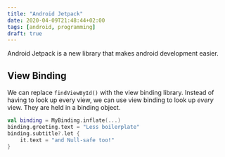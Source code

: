 ```yaml
---
title: "Android Jetpack"
date: 2020-04-09T21:48:44+02:00
tags: [android, programming]
draft: true
---
```


Android Jetpack is a new library that makes android development easier.



## View Binding
We can replace `findViewById()` with the view binding library. Instead of having to look 
up every view, we can use view binding to look up *every* view. They are held in a 
binding object. 
```kotlin
val binding = MyBinding.inflate(...)
binding.greeting.text = "Less boilerplate"
binding.subtitle?.let {
	it.text = "and Null-safe too!"
}
```

